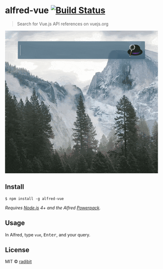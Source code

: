 # alfred-vue [![Build Status](https://travis-ci.org/radibit/alfred-vue.svg?branch=master)](https://travis-ci.org/radibit/alfred-vue)

> Search for Vue.js API references on vuejs.org

<img src="media/screencast.gif" width="580">

## Install

```
$ npm install -g alfred-vue
```

*Requires [Node.js](https://nodejs.org) 4+ and the Alfred [Powerpack](https://www.alfredapp.com/powerpack/).*


## Usage

In Alfred, type `vue`, <kbd>Enter</kbd>, and your query.


## License

MIT © [radibit](http://radibit.com)
